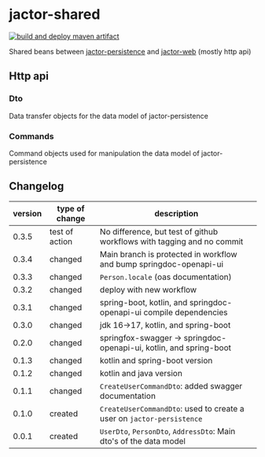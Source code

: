 # jactor-shared
[![build and deploy maven artifact](https://github.com/jactor-rises/jactor-shared/actions/workflows/build.yaml/badge.svg)](https://github.com/jactor-rises/jactor-shared/actions/workflows/build.yaml)

Shared beans between [jactor-persistence](https://github.com/jactor-rises/jactor-persistencehttps://github.com/jactor-rises/jactor-web) and
[jactor-web]() (mostly http api)

## Http api

### Dto
Data transfer objects for the data model of jactor-persistence

### Commands
Command objects used for manipulation the data model of jactor-persistence

## Changelog
| version | type of change | description                                                            |
|---------|----------------|------------------------------------------------------------------------|
| 0.3.5   | test of action | No difference, but test of github workflows with tagging and no commit |
| 0.3.4   | changed        | Main branch is protected in workflow and bump springdoc-openapi-ui     |
| 0.3.3   | changed        | `Person.locale` (oas documentation)                                    |
| 0.3.2   | changed        | deploy with new workflow                                               |
| 0.3.1   | changed        | spring-boot, kotlin, and springdoc-openapi-ui compile dependencies     |
| 0.3.0   | changed        | jdk 16->17, kotlin, and spring-boot                                    |
| 0.2.0   | changed        | springfox-swagger -> springdoc-openapi-ui, kotlin, and spring-boot     |
| 0.1.3   | changed        | kotlin and spring-boot version                                         |
| 0.1.2   | changed        | kotlin and java version                                                |
| 0.1.1   | changed        | `CreateUserCommandDto`: added swagger documentation                    |
| 0.1.0   | created        | `CreateUserCommandDto`: used to create a user on `jactor-persistence`  |
| 0.0.1   | created        | `UserDto`, `PersonDto`, `AddressDto`: Main dto's of the data model     |
